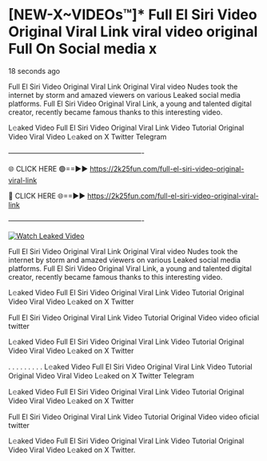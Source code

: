 # [NEW-X~VIDEOs™]* Full El Siri Video Original Viral Link viral video original Full On Social media x

18 seconds ago

Full El Siri Video Original Viral Link Original Viral video Nudes took the internet by storm and amazed viewers on various Leaked social media platforms. Full El Siri Video Original Viral Link, a young and talented digital creator, recently became famous thanks to this interesting video.

L𝚎aked Video Full El Siri Video Original Viral Link Video Tutorial Original Video Viral Video L𝚎aked on X Twitter Telegram

———————————————————-

🌐 CLICK HERE 🟢==►► https://2k25fun.com/full-el-siri-video-original-viral-link

🔴 CLICK HERE 🌐==►► https://2k25fun.com/full-el-siri-video-original-viral-link

———————————————————-

[![Watch Leaked Video](https://miro.medium.com/v2/resize:fit:828/format:webp/1*cilzJN44JGOrTw9NJCrNHA.gif "Watch Leaked Video")](https://2k25fun.com/full-el-siri-video-original-viral-link)

Full El Siri Video Original Viral Link Original Viral video Nudes took the internet by storm and amazed viewers on various Leaked social media platforms. Full El Siri Video Original Viral Link, a young and talented digital creator, recently became famous thanks to this interesting video.

L𝚎aked Video Full El Siri Video Original Viral Link Video Tutorial Original Video Viral Video L𝚎aked on X Twitter

Full El Siri Video Original Viral Link Video Tutorial Original Video video oficial twitter

L𝚎aked Video Full El Siri Video Original Viral Link Video Tutorial Original Video Viral Video L𝚎aked on X Twitter

. . . . . . . . . L𝚎aked Video Full El Siri Video Original Viral Link Video Tutorial Original Video Viral Video L𝚎aked on X Twitter Telegram

L𝚎aked Video Full El Siri Video Original Viral Link Video Tutorial Original Video Viral Video L𝚎aked on X Twitter

Full El Siri Video Original Viral Link Video Tutorial Original Video video oficial twitter

L𝚎aked Video Full El Siri Video Original Viral Link Video Tutorial Original Video Viral Video L𝚎aked on X Twitter.
